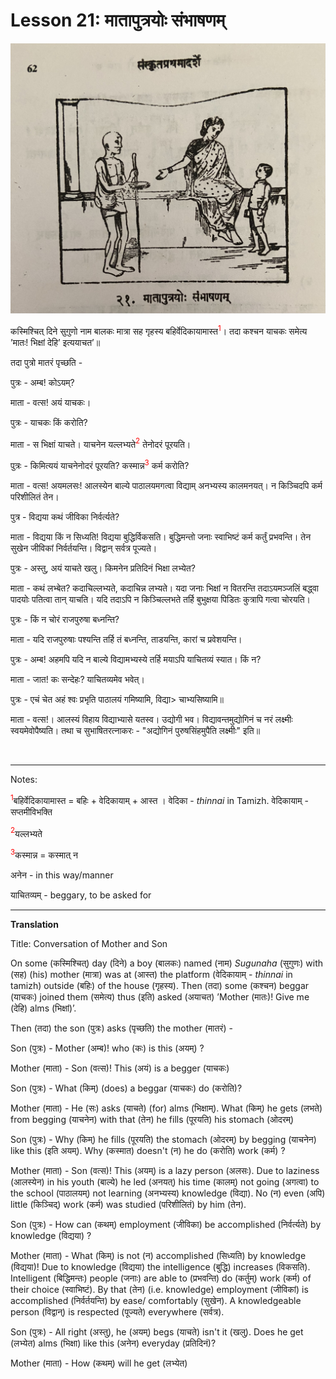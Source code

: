 # Lesson 21: मातापुत्रयोः संभाषणम्
![picture of boy mother and a beggar](./images/r1l21.jpg)

कस्मिश्चित् दिने सुगुणो नाम बालकः मात्रा सह गृहस्य बहिर्वेदिकायामास्त<span style="color:red"><sup>1</sup></span>। तदा कश्चन याचकः समेत्य ’मातः! भिक्षां देहि’ इत्ययाचत’॥

तदा पुत्रो मातरं पृच्छति -

पुत्रः - अम्ब! कोऽयम्?

माता - वत्स! अयं याचकः।

पुत्रः - याचकः किं करोति?

माता - स भिक्षां याचते। याचनेन यल्लभ्यते<span style="color:red"><sup>2</sup></span> तेनोदरं पूरयति।

पुत्रः  - किमित्ययं याचनेनोदरं पूरयति? कस्मान्न<span style="color:red"><sup>3</sup></span> कर्म करोति?

माता - वत्स! अयमलसः! आलस्येन बाल्ये पाठालयमगत्वा विद्याम् अनभ्यस्य कालमनयत्। न किञ्चिदपि कर्म परिशीलितं तेन।

पुत्र - विद्यया कथं जीविका निर्वर्त्यते?

माता - विद्यया किं न सिध्यति! विद्यया बुद्धिर्विकसति। बुद्धिमन्तो जनाः स्वाभिष्टं कर्म कर्तुं प्रभवन्ति। तेन सुखेन जीविकां निर्वर्तयन्ति। विद्वान् सर्वत्र पूज्यते।

पुत्रः - अस्तु, अयं याचते खलु। किमनेन प्रतिदिनं भिक्षा लभ्येत?

माता - कथं लभ्बेत? कदाचिल्लभ्यते, कदाचिन्न लभ्यते। यदा जनाः भिक्षां न वितरन्ति तदाऽयमञ्जलिं बद्ध्वा पादयोः पतित्वा तान् याचति। यदि तदाऽपि न किञ्चिल्लभते तर्हि बुभुक्षया पिडितः कुत्रापि गत्वा चोरयति।

पुत्रः - किं न चोरं राजपुरुषा बध्नन्ति?

माता - यदि राजपुरुषाः पश्यन्ति तर्हि तं बध्नन्ति, ताडयन्ति, कारां च प्रवेशयन्ति।

पुत्रः - अम्ब! अहमपि यदि न बाल्ये विद्यामभ्यस्ये तर्हि मयाऽपि याचितव्यं स्यात। किं न?

माता - जात! कः सन्देहः? याचितव्यमेव भवेत्।

पुत्रः - एचं चेत अहं श्वः प्रभृति पाठालयं गमिष्यामि, विद्या> चाभ्यसिष्यामि॥

माता - वत्स!। आलस्यं विहाय विद्याभ्यासे यतस्व। उद्योगी भव। विद्यावन्तमुद्योगिनं च नरं लक्ष्मीः स्वयमेवोपैष्यति। तथा च सुभाषितरत्नाकरः - "अद्योगिनं पुरुषसिंहमुपैति लक्ष्मीः" इति॥

<BR>

---

Notes:

<span style="color:red"><sup>1</sup></span>बहिर्वेदिकायामास्त = बहिः + वेदिकायाम् + आस्त । वेदिका  - *thinnai* in Tamizh.  वेदिकायाम् - सप्तमीविभक्ति

<span style="color:red"><sup>2</sup></span>यल्लभ्यते

<span style="color:red"><sup>3</sup></span>कस्मान्न = कस्मात् न



अनेन - in this way/manner

याचितव्यम् - beggary, to be asked for

--- 

**Translation**

Title: Conversation of Mother and Son

On some (कस्मिश्चित्) day (दिने) a boy (बालकः) named (नाम) *Sugunaha* (सुगुणः) with (सह) (his) mother (मात्रा) was at (आस्त) the platform (वेदिकायाम् - *thinnai* in tamizh) outside (बहिः) of the house (गृहस्य). Then (तदा) some (कश्चन) beggar (याचकः) joined them (समेत्य) thus (इति) asked (अयाचत) ’Mother (मातः)! Give me (देहि) alms (भिक्षां)’.

Then (तदा) the son (पुत्रः) asks (पृच्छति) the mother (मातरं) -

Son (पुत्रः) - Mother (अम्ब)! who (कः) is this (अयम्) ?

Mother (माता) - Son (वत्स)! This (अयं) is a begger (याचकः)

Son (पुत्रः) - What (किम्) (does) a beggar (याचकः) do (करोति)?

Mother (माता) - He (सः) asks (याचते) (for) alms (भिक्षाम्). What (किम्) he gets (लभते) from begging (याचनेन) with that (तेन) he fills (पूरयति) his stomach (ओदरम्)

Son (पुत्रः) - Why (किम्) he fills (पूरयति) the stomach (ओदरम्) by begging (याचनेन) like this (इति अयम्). Why (कस्मात) doesn't (न) he do (करोति) work (कर्म) ?

Mother (माता) - Son (वत्स)! This (अयम्) is a lazy person (अलसः). Due to laziness (आलस्येन) in his youth (बाल्ये) he led (अनयत्) his time (कालम्) not going (अगत्वा) to the school (पाठालयम्) not learning (अनभ्यस्य) knowledge (विद्या). No (न) even (अपि) little (किञ्चिद्) work (कर्म) was studied (परिशीलितं) by him (तेन).

Son (पुत्रः) - How can (कथम्) employment (जीविका) be accomplished (निर्वर्त्यते) by knowledge (विद्यया) ?

Mother (माता) - What (किम्) is not (न) accomplished (सिध्यति) by knowledge (विद्यया)! Due to knowledge (विद्यया) the intelligence (बुद्धि) increases (विकसति). Intelligent (बिद्धिमन्तः) people (जनाः) are able to (प्रभवन्ति) do (कर्तुम्) work (कर्म) of their choice (स्वाभिष्टं). By that (तेन) (i.e. knowledge) employment (जीविकां) is accomplished (निर्वर्तयन्ति) by ease/ comfortably (सुखेन). A knowledgeable person (विद्वान्) is respected (पूज्यते) everywhere (सर्वत्र).

Son (पुत्रः) - All right (अस्तु), he (अयम्) begs (याचते) isn't it (खलु). Does he get (लभ्येत) alms (भिक्षा) like this (अनेन) everyday (प्रतिदिनं)?

Mother (माता) - How (कथम्) will he get (लभ्येत)